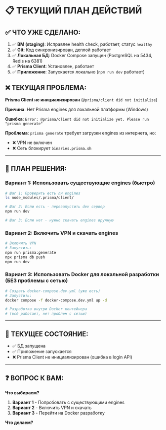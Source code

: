 # 📋 ТЕКУЩИЙ ПЛАН ДЕЙСТВИЙ

## ✅ ЧТО УЖЕ СДЕЛАНО:

1. ✅ **ВМ (staging)**: Исправлен health check, работает, статус `healthy`
2. ✅ **Git**: Код синхронизирован, деплой работает
3. ✅ **Локальная БД**: Docker Compose запущен (PostgreSQL на 5434, Redis на 6381)
4. ✅ **Prisma Client**: Установлен, работает
5. ✅ **Приложение**: Запускается локально (`npm run dev` работает)

## ❌ ТЕКУЩАЯ ПРОБЛЕМА:

**Prisma Client не инициализирован** (`@prisma/client did not initialize`)

**Причина**: Нет Prisma engines для локальной платформы (Windows)

**Ошибка**: `Error: @prisma/client did not initialize yet. Please run "prisma generate"`

**Проблема**: `prisma generate` требует загрузки engines из интернета, но:
- ❌ VPN не включен
- ❌ Сеть блокирует `binaries.prisma.sh`

---

## 🎯 ПЛАН РЕШЕНИЯ:

### Вариант 1: Использовать существующие engines (быстро)

```bash
# Шаг 1: Проверить есть ли engines
ls node_modules/.prisma/client/

# Шаг 2: Если есть - перезапустить dev сервер
npm run dev

# Шаг 3: Если нет - нужно скачать engines вручную
```

### Вариант 2: Включить VPN и скачать engines

```bash
# Включить VPN
# Запустить:
npm run prisma:generate
npx prisma db push
npm run dev
```

### Вариант 3: Использовать Docker для локальной разработки (БЕЗ проблемы с сетью)

```bash
# Создать docker-compose.dev.yml (уже есть)
# Запустить:
docker compose -f docker-compose.dev.yml up -d

# Разработка внутри Docker контейнера
# (всё работает, нет проблем с сетью)
```

---

## 🎯 ТЕКУЩЕЕ СОСТОЯНИЕ:

- ✅ БД запущена
- ✅ Приложение запускается
- ❌ Prisma Client не инициализирован (ошибка в login API)

---

## ❓ ВОПРОС К ВАМ:

**Что выбираем?**

1. **Вариант 1** - Попробовать с существующими engines
2. **Вариант 2** - Включить VPN и скачать
3. **Вариант 3** - Перейти на Docker разработку

**Что делаем?**

